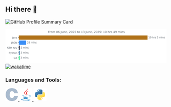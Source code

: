 ## Hi there 👋
![GitHub Profile Summary Card](http://github-profile-summary-cards.vercel.app/api/cards/profile-details?username=ak1t0k&theme=ayu_mirage)

<img
  src="https://github.com/ak1t0k/ak1t0k/blob/main/images/stat.svg"
  alt="ak1t0k's WakaTime Stats"
/>
[![wakatime](https://wakatime.com/badge/user/b37e4ff2-f092-469e-a3e7-a72da2e0314c.svg)](https://wakatime.com/@b37e4ff2-f092-469e-a3e7-a72da2e0314c)
<h3 align="left">Languages and Tools:</h3>
<p align="left"> <a href="https://www.cprogramming.com/" target="_blank" rel="noreferrer"> <img src="https://raw.githubusercontent.com/devicons/devicon/master/icons/c/c-original.svg" alt="c" width="40" height="40"/> </a> <a href="https://www.java.com" target="_blank" rel="noreferrer"> <img src="https://raw.githubusercontent.com/devicons/devicon/master/icons/java/java-original.svg" alt="java" width="40" height="40"/> </a> <a href="https://www.python.org" target="_blank" rel="noreferrer"> <img src="https://raw.githubusercontent.com/devicons/devicon/master/icons/python/python-original.svg" alt="python" width="40" height="40"/> </a> </p>





<!--
**ak1t0k/ak1t0k** is a ✨ _special_ ✨ repository because its `README.md` (this file) appears on your GitHub profile.

Here are some ideas to get you started:

- 🔭 I’m currently working on ...
- 🌱 I’m currently learning ...
- 👯 I’m looking to collaborate on ...
- 🤔 I’m looking for help with ...
- 💬 Ask me about ...
- 📫 How to reach me: ...
- 😄 Pronouns: ...
- ⚡ Fun fact: ...
-->
